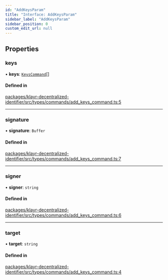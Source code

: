 ```yaml
---
id: "AddKeysParam"
title: "Interface: AddKeysParam"
sidebar_label: "AddKeysParam"
sidebar_position: 0
custom_edit_url: null
---
```


## Properties

### keys

• **keys**: [`KeysCommand`](KeysCommand.md)[]

#### Defined in

[packages/klayr-decentralized-identifier/src/types/commands/add_keys_command.ts:5](https://github.com/aldhosutra/klayr-did/blob/4de9da3/packages/klayr-decentralized-identifier/src/types/commands/add_keys_command.ts#L5)

___

### signature

• **signature**: `Buffer`

#### Defined in

[packages/klayr-decentralized-identifier/src/types/commands/add_keys_command.ts:7](https://github.com/aldhosutra/klayr-did/blob/4de9da3/packages/klayr-decentralized-identifier/src/types/commands/add_keys_command.ts#L7)

___

### signer

• **signer**: `string`

#### Defined in

[packages/klayr-decentralized-identifier/src/types/commands/add_keys_command.ts:6](https://github.com/aldhosutra/klayr-did/blob/4de9da3/packages/klayr-decentralized-identifier/src/types/commands/add_keys_command.ts#L6)

___

### target

• **target**: `string`

#### Defined in

[packages/klayr-decentralized-identifier/src/types/commands/add_keys_command.ts:4](https://github.com/aldhosutra/klayr-did/blob/4de9da3/packages/klayr-decentralized-identifier/src/types/commands/add_keys_command.ts#L4)
